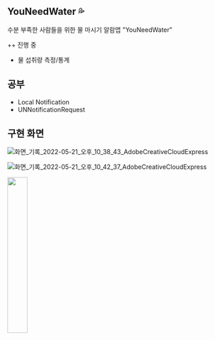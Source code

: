 ## YouNeedWater 💦

수분 부족한 사람들을 위한 물 마시기 알람앱 "YouNeedWater"

++ 진행 중
- 물 섭취량 측정/통계

## 공부 

- Local Notification 
- UNNotificationRequest


## 구현 화면

![화면_기록_2022-05-21_오후_10_38_43_AdobeCreativeCloudExpress](https://user-images.githubusercontent.com/93962252/169655454-989be715-1e75-48f1-9bbf-aa49f24f6651.gif)

![화면_기록_2022-05-21_오후_10_42_37_AdobeCreativeCloudExpress](https://user-images.githubusercontent.com/93962252/169655457-845b79d9-db8a-4caa-928a-9241398698d5.gif)

<img src="https://user-images.githubusercontent.com/93962252/169654934-4fcf485d-5586-4cc0-9815-6eebf2a443df.png" width="30%" height="30%"/>
